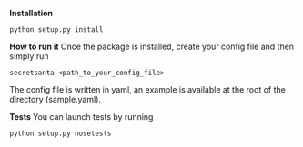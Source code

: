 **Installation**

    python setup.py install

**How to run it**
Once the package is installed, create your config file and then simply run

    secretsanta <path_to_your_config_file>

The config file is written in yaml, an example is available at the root of the directory (sample.yaml).

**Tests**
You can launch tests by running

    python setup.py nosetests
